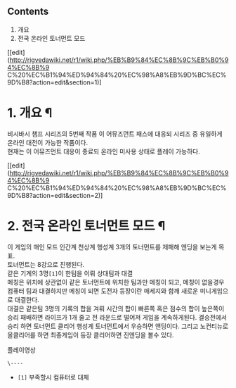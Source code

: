 ## Contents

    

1. 개요 
2. 전국 온라인 토너먼트 모드 

[[edit](http://rigvedawiki.net/r1/wiki.php/%EB%B9%84%EC%8B%9C%EB%B0%94%EC%8B%9
C%20%EC%B1%94%ED%94%84%20%EC%98%A8%EB%9D%BC%EC%9D%B8?action=edit&section=1)]

# 1. 개요 ¶

비시바시 챔프 시리즈의 5번째 작품 이 어뮤즈먼트 패스에 대응되 시리즈 중 유일하게 온라인 대전이 가능한 작품이다.  
현재는 이 어뮤즈먼트 대응이 종료되 온라인 미사용 상태로 플레이 가능하다.

[[edit](http://rigvedawiki.net/r1/wiki.php/%EB%B9%84%EC%8B%9C%EB%B0%94%EC%8B%9
C%20%EC%B1%94%ED%94%84%20%EC%98%A8%EB%9D%BC%EC%9D%B8?action=edit&section=2)]

# 2. 전국 온라인 토너먼트 모드 ¶

이 게임의 매인 모드 인간계 천상계 행성계 3개의 토너먼트를 제패해 엔딩을 보는게 목표.  
토너먼트는 8강으로 진행된다.  
같은 기계의 3명`[1]`이 한팀을 이뤄 상대팀과 대결  
메칭은 위치에 상관없이 같은 토너먼트에 위치한 팀과만 메칭이 되고, 메칭이 없을경우 컴퓨터 팀과 대결하지만 메칭이 되면 도전자 등장이란
매세지와 함깨 새로운 미니게임으로 대결한다.  
대결은 같은팀 3명의 기록의 합을 겨뤄 시간의 합이 빠른쪽 혹은 점수의 합이 높은쪽이 승리 패배하면 라이프가 1개 줄고 전 라운드로 떨어져
게임을 계속하게된다. 결승전에서 승리 하면 토너먼트 클리어 행성계 토너먼트에서 우승하면 앤딩이다. 그리고 노컨티뉴로 올클리어를 하면
최종게임이 등장 클리어하면 진엔딩을 볼수 있다.  
  
플레이영상

`\----`

  * `[1]` 부족할시 컴퓨터로 대체

